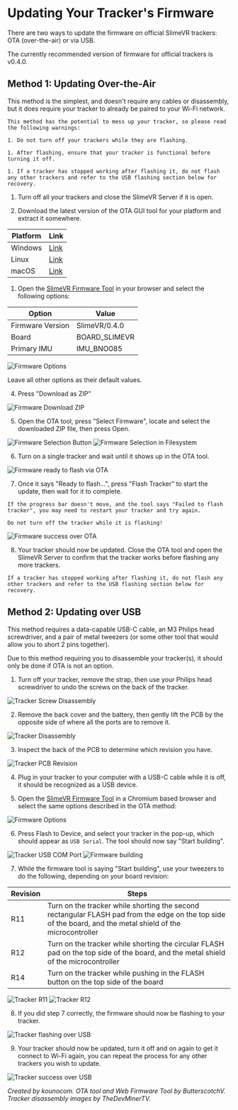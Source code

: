 # Updating Your Tracker's Firmware

There are two ways to update the firmware on official SlimeVR trackers: OTA (over-the-air) or via USB.

The currently recommended version of firmware for official trackers is v0.4.0.

## Method 1: Updating Over-the-Air

This method is the simplest, and doesn't require any cables or disassembly, but it does require your tracker to already be paired to your Wi-Fi network.

```admonish danger
This method has the potential to mess up your tracker, so please read the following warnings:

1. Do not turn off your trackers while they are flashing.

1. After flashing, ensure that your tracker is functional before turning it off.

1. If a tracker has stopped working after flashing it, do not flash any other trackers and refer to the USB flashing section below for recovery.
```

1. Turn off all your trackers and close the SlimeVR Server if it is open.

1. Download the latest version of the OTA GUI tool for your platform and extract it somewhere.

| Platform | Link |
|----------|------|
|  Windows | [Link](https://github.com/ButterscotchV/SlimeVR-OTA-CLI/releases/latest/download/SlimeVR-OTA-GUI_win-x64.zip) |
|  Linux   | [Link](https://github.com/ButterscotchV/SlimeVR-OTA-CLI/releases/latest/download/SlimeVR-OTA-GUI_linux-x64.zip) |
|  macOS   | [Link](https://github.com/ButterscotchV/SlimeVR-OTA-CLI/releases/latest/download/SlimeVR-OTA-GUI_osx-x64.zip) |

1. Open the [SlimeVR Firmware Tool](https://slimevr-firmware.bscotch.ca/) in your browser and select the following options:

|      Option      |     Value     |
|------------------|---------------|
| Firmware Version | SlimeVR/0.4.0 |
|       Board      | BOARD_SLIMEVR |
|   Primary IMU    |   IMU_BNO085  |

![Firmware Options](assets/img/firmware_options.png)

Leave all other options as their default values.

4. Press "Download as ZIP"

![Firmware Download ZIP](assets/img/firmware_downloadaszip.png)

5. Open the OTA tool, press "Select Firmware", locate and select the downloaded ZIP file, then press Open.

![Firmware Selection Button](assets/img/firmware_selectbutton.png)
![Firmware Selection in Filesystem](assets/img/firmware_selectioninfilesystem.png)

6. Turn on a single tracker and wait until it shows up in the OTA tool. 

![Firmware ready to flash via OTA](assets/img/firmware_otareadytoflash.png)

7. Once it says "Ready to flash...", press "Flash Tracker" to start the update, then wait for it to complete.

```admonish warning
If the progress bar doesn't move, and the tool says "Failed to flash tracker", you may need to restart your tracker and try again.
```

```admonish danger
Do not turn off the tracker while it is flashing!
```

![Firmware success over OTA](assets/img/firmware_otaflashed.png)

8. Your tracker should now be updated. Close the OTA tool and open the SlimeVR Server to confirm that the tracker works before flashing any more trackers.

```admonish danger
If a tracker has stopped working after flashing it, do not flash any other trackers and refer to the USB flashing section below for recovery.
```

## Method 2: Updating over USB

This method requires a data-capable USB-C cable, an M3 Philips head screwdriver, and a pair of metal tweezers (or some other tool that would allow you to short 2 pins together).

Due to this method requiring you to disassemble your tracker(s), it should only be done if OTA is not an option.

1. Turn off your tracker, remove the strap, then use your Philips head screwdriver to undo the screws on the back of the tracker.

![Tracker Screw Disassembly](assets/img/firmware_trackerscrews.jpg)
 
2. Remove the back cover and the battery, then gently lift the PCB by the opposite side of where all the ports are to remove it.

![Tracker Disassembly](assets/img/firmware_trackerdisassembly.jpg)

3. Inspect the back of the PCB to determine which revision you have.

![Tracker PCB Revision](assets/img/firmware_trackerrev.png)

4. Plug in your tracker to your computer with a USB-C cable while it is off, it should be recognized as a USB device.

5. Open the [SlimeVR Firmware Tool](https://slimevr-firmware.bscotch.ca/) in a Chromium based browser and select the same options described in the OTA method:

![Firmware Options](assets/img/firmware_options.png)

6. Press Flash to Device, and select your tracker in the pop-up, which should appear as `USB Serial`. The tool should now say "Start building".

![Tracker USB COM Port](assets/img/firmware_comportselection.png)
![Firmware building](assets/img/firmware_usbwaiting.png)

7. While the firmware tool is saying "Start building", use your tweezers to do the following, depending on your board revision:

|  Revision |                                                                             Steps                                                                           |
|-----------|-------------------------------------------------------------------------------------------------------------------------------------------------------------|
|    R11    | Turn on the tracker while shorting the second rectangular FLASH pad from the edge on the top side of the board, and the metal shield of the microcontroller |
|    R12    |            Turn on the tracker while shorting the circular FLASH pad on the top side of the board, and the metal shield of the microcontroller               |
|    R14    |                                           Turn on the tracker while pushing in the FLASH button on the top side of the board                           |

![Tracker R11](assets/img/firmware_flashpin_r11.jpg)
![Tracker R12](assets/img/firmware_flashpin_r12.jpg)

8. If you did step 7 correctly, the firmware should now be flashing to your tracker.

![Tracker flashing over USB](assets/img/firmware_usbflashing.png)

9. Your tracker should now be updated, turn it off and on again to get it connect to Wi-Fi again, you can repeat the process for any other trackers you wish to update.

![Tracker success over USB](assets/img/firmware_usbflashed.png)

*Created by kounocom. OTA tool and Web Firmware Tool by ButterscotchV. Tracker disassembly images by TheDevMinerTV.*





